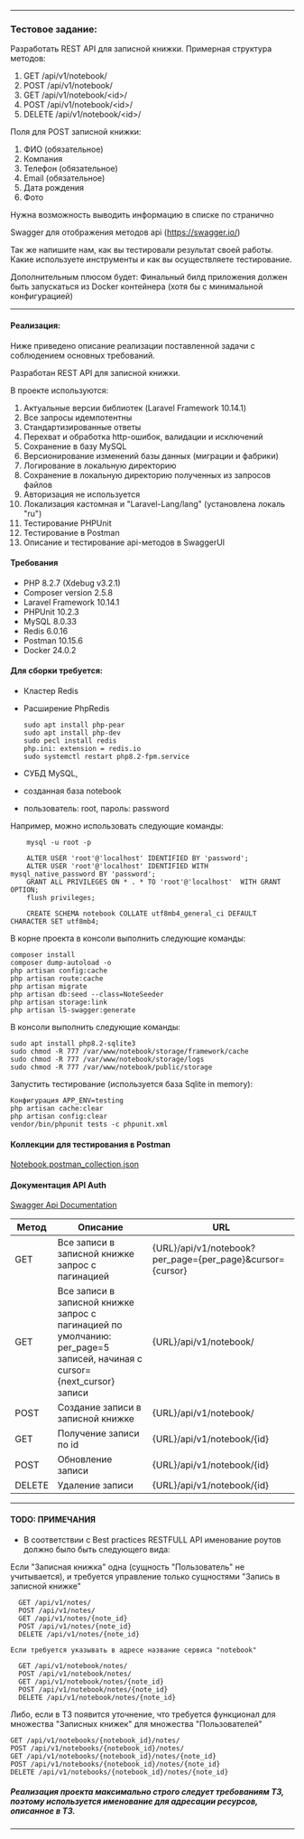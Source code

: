*************************

### Тестовое задание:

Разработать REST API для записной книжки. Примерная структура методов:

1. GET /api/v1/notebook/
2. POST /api/v1/notebook/
3. GET /api/v1/notebook/\<id>/
4. POST /api/v1/notebook/\<id>/
5. DELETE /api/v1/notebook/\<id>/

Поля для POST записной книжки:

1. ФИО (обязательное)
2. Компания
3. Телефон (обязательное)
4. Email (обязательное)
5. Дата рождения
6. Фото

Нужна возможность выводить информацию в списке по странично

Swagger для отображения методов api (https://swagger.io/)

Так же напишите нам, как вы тестировали результат своей работы. Какие используете инструменты и как вы осуществляете тестирование.

Дополнительным плюсом будет: Финальный билд приложения должен быть запускаться из Docker контейнера (хотя бы с минимальной конфигурацией)
*************************

#### Реализация:

Ниже приведено описание реализации поставленной задачи с соблюдением основных требований.

Разработан REST API для записной книжки.

В проекте используются:<br>

1. Актуальные версии библиотек (Laravel Framework 10.14.1)
2. Все запросы идемпотентны
3. Стандартизированные ответы
4. Перехват и обработка http-ошибок, валидации и исключений
5. Сохранение в базу MySQL 
6. Версионирование изменений базы данных (миграции и фабрики)
7. Логирование в локальную директорию
8. Сохранение в локальную директорию полученных из запросов файлов
9. Авторизация не используется
10. Локализация кастомная и "Laravel-Lang/lang" (установлена локаль "ru")
11. Тестирование PHPUnit
12. Тестирование в Postman
13. Описание и тестирование api-методов в SwaggerUI

#### Требования
- PHP 8.2.7 (Xdebug v3.2.1)
- Composer version 2.5.8
- Laravel Framework 10.14.1
- PHPUnit 10.2.3
- MySQL 8.0.33
- Redis 6.0.16
- Postman 10.15.6
- Docker 24.0.2

#### Для сборки требуется:

- Кластер Redis
- Расширение PhpRedis

      sudo apt install php-pear
      sudo apt install php-dev
      sudo pecl install redis
      php.ini: extension = redis.io
      sudo systemctl restart php8.2-fpm.service

- СУБД MySQL,
- созданная база notebook
- пользователь: root, пароль: password

Например, можно использовать следующие команды:

        mysql -u root -p 

        ALTER USER 'root'@'localhost' IDENTIFIED BY 'password';
        ALTER USER 'root'@'localhost' IDENTIFIED WITH mysql_native_password BY 'password';
        GRANT ALL PRIVILEGES ON * . * TO 'root'@'localhost'  WITH GRANT OPTION;
        flush privileges;

        CREATE SCHEMA notebook COLLATE utf8mb4_general_ci DEFAULT CHARACTER SET utf8mb4;

В корне проекта в консоли выполнить следующие команды:

    composer install
    composer dump-autoload -o
    php artisan config:cache
    php artisan route:cache
    php artisan migrate
    php artisan db:seed --class=NoteSeeder
    php artisan storage:link
    php artisan l5-swagger:generate

В консоли выполнить следующие команды:

    sudo apt install php8.2-sqlite3
    sudo chmod -R 777 /var/www/notebook/storage/framework/cache
    sudo chmod -R 777 /var/www/notebook/storage/logs
    sudo chmod -R 777 /var/www/notebook/public/storage


Запустить тестирование (используется база Sqlite in memory):<br>

    Конфигурация APP_ENV=testing
    php artisan cache:clear
    php artisan config:clear
    vendor/bin/phpunit tests -c phpunit.xml

#### Коллекции для тестирования в Postman
[Notebook.postman_collection.json](Notebook.postman_collection.json)


#### Документация API Auth
[Swagger Api Documentation](http://localhost/api/documentation/)

| Метод  | Описание                                                                                                                            | URL                                                       |
|--------|-------------------------------------------------------------------------------------------------------------------------------------|-----------------------------------------------------------|
| GET    | Все записи в записной книжке<br/> запрос с пагинацией                                                                               | {URL}/api/v1/notebook?per_page={per_page}&cursor={cursor} |
| GET    | Все записи в записной книжке<br/> запрос с пагинацией по умолчанию: <br/> per_page=5 записей, начиная с cursor={next_cursor} записи | {URL}/api/v1/notebook/                                    |
| POST   | Создание записи в записной книжке                                                                                                   | {URL}/api/v1/notebook/                                    |
| GET    | Получение записи по id                                                                                                              | {URL}/api/v1/notebook/{id}                                |
| POST   | Обновление записи                                                                                                                   | {URL}/api/v1/notebook/{id}                                |
| DELETE | Удаление записи                                                                                                                     | {URL}/api/v1/notebook/{id}                                |

*************************
#### TODO: ПРИМЕЧАНИЯ 

- В соответствии с Best practices RESTFULL API именование роутов должно было быть следующего вида:

Если "Записная книжка" одна (сущность "Пользователь" не учитывается), и требуется управление только сущностями "Запись в записной книжке"

      GET /api/v1/notes/
      POST /api/v1/notes/
      GET /api/v1/notes/{note_id}
      POST /api/v1/notes/{note_id}
      DELETE /api/v1/notes/{note_id}
    
    Если требуется указывать в адресе название сервиса "notebook"

      GET /api/v1/notebook/notes/
      POST /api/v1/notebook/notes/
      GET /api/v1/notebook/notes/{note_id}
      POST /api/v1/notebook/notes/{note_id}
      DELETE /api/v1/notebook/notes/{note_id}

Либо, если в ТЗ появится уточнение, что требуется функционал для множества "Записных книжек" для множества "Пользователей"

    GET /api/v1/notebooks/{notebook_id}/notes/
    POST /api/v1/notebooks/{notebook_id}/notes/
    GET /api/v1/notebooks/{notebook_id}/notes/{note_id}
    POST /api/v1/notebooks/{notebook_id}/notes/{note_id}
    DELETE /api/v1/notebooks/{notebook_id}/notes/{note_id}

##### Реализация проекта максимально строго следует требованиям ТЗ, поэтому используется именование для адресации ресурсов, описанное в ТЗ.

*************************
